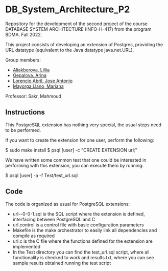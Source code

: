 # DB_System_Architecture_P2
Repository for the development of the second project of the course DATABASE SYSTEM ARCHITECTURE (INFO-H-417) from the program BDMA. Fall 2022.

This project consists of developing an extension of Postgres, providing the URL datatype (equivalent to the Java datatype java.net.URL).

Group members:

- [Aliakberova, Liliia](https://github.com/Liliia-Aliakberova)
- [Gepalova, Arina](https://github.com/omymble)
- [Lorencio Abril, Jose Antonio](https://github.com/Lorenc1o)
- [Mayorga Llano, Mariana](https://github.com/marianamllano)

Professor: Sakr, Mahmoud

## Instructions

This PostgreSQL extension has nothing very special, the usual steps need to be performed.

If you want to create the extension for one user, perform the following:

$ sudo make install
$ psql [user] -c "CREATE EXTENSION url;"

We have written some common test that one could be interested in performing with this extension, you can execute them by running:

$ psql [user] -a -f Test/test_url.sql

## Code

The code is organized as usual for PostgreSQL extensions:
- url--0-0-1.sql is the SQL script where the extension is defined, interfacing between PostgreSQL and C
- url.control is a control file with basic configuration parameters
- Makefile is the make orchestrator to easily link all dependencies and compile as required
- url.c is the C file where the functions defined for the extension are implemented
- In the Test directory you can find the test_url.sql script, where all functionality is checked to work and results.txt, where you can see sample results obtained running the test script